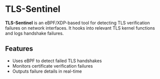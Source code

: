# TLS-Sentinel

**TLS-Sentinel** is an eBPF/XDP-based tool for detecting TLS verification failures on network interfaces. It hooks into relevant TLS kernel functions and logs handshake failures.

## Features
- Uses eBPF to detect failed TLS handshakes
- Monitors certificate verification failures
- Outputs failure details in real-time
